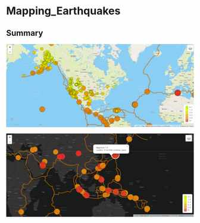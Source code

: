 # Mapping_Earthquakes

## Summary

![map1](https://raw.githubusercontent.com/jmsuarez1997/Mapping_Earthquakes/main/Resources/map1.png)




![map2](https://raw.githubusercontent.com/jmsuarez1997/Mapping_Earthquakes/main/Resources/map2.png)


